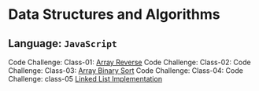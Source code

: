 # Data Structures and Algorithms

## Language: `JavaScript`

Code Challenge: Class-01: [Array Reverse](code-challenges/array-reverse/reverse/README.md)
Code Challenge: Class-02: 
Code Challenge: Class-03: [Array Binary Sort](code-challenges/arrayBinarySearch/README.md)
Code Challenge: Class-04: 
Code Challenge: class-05 [Linked List Implementation](data-structures/linkedList/README.md)
